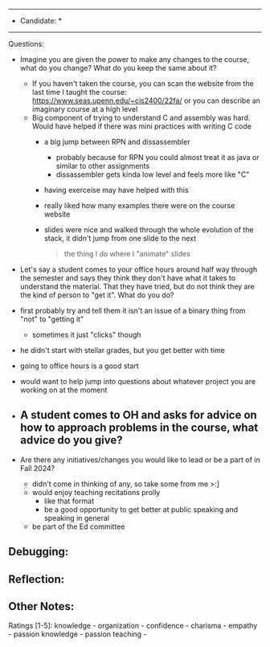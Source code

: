 ***************************
* Candidate:  *
***************************


Questions:
- Imagine you are given the power to make any changes to the course, what do you change? What do you keep the same about it?
  - If you haven't taken the course, you can scan the website from the last time I taught the course: https://www.seas.upenn.edu/~cis2400/22fa/ or you can describe an imaginary course at a high level
  - Big component of trying to understand C and assembly was hard. Would have helped if there was mini practices with writing C code
    - a big jump between RPN and dissassembler
      - probably because for RPN you could almost treat it as java or similar to other assignments
      - dissassembler gets kinda low level and feels more like "C"
    - having exerceise may have helped with this

    - really liked how many examples there were on the course website
    - slides were nice and walked through the whole evolution of the stack, it didn't jump from one slide to the next
      > the thing I do where I "animate" slides

- Let's say a student comes to your office hours around half way through the semester and says they think they don't have what it takes to understand the material. That they have tried, but do not think they are the kind of person to "get it". What do you do?
 - first probably try and tell them it isn't an issue of a binary thing from "not" to "getting it"
    - sometimes it just "clicks" though
 - he didn't start with stellar grades, but you get better with time
 - going to office hours is a good start
 - would want to help jump into questions about whatever project you are working on at the moment

- A student comes to OH and asks for advice on how to approach problems in the course, what advice do you give?
  - 

- Are there any initiatives/changes you would like to lead or be a part of in Fall 2024?
  - didn't come in thinking of any, so take some from me >:]
  - would enjoy teaching recitations prolly
    - like that format
    - be a good opportunity to get better at public speaking and speaking in general
  - be part of the Ed committee

Debugging:
- 



Reflection:
- 



Other Notes:
- 


Ratings [1-5]:
knowledge         - 
organization      - 
confidence        - 
charisma          - 
empathy           - 
passion knowledge -
passion teaching  - 